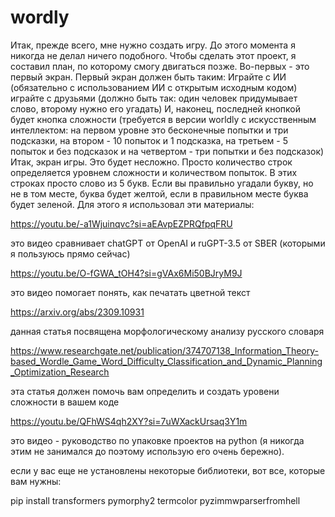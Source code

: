 # wordly
Итак, прежде всего, мне нужно создать игру.
До этого момента я никогда не делал ничего подобного.
Чтобы сделать этот проект, я составил план, по которому смогу двигаться позже.
Во-первых - это первый экран. Первый экран должен быть таким:
Играйте с ИИ (обязательно с использованием ИИ с открытым исходным кодом)
играйте с друзьями (должно быть так: один человек придумывает слово, второму нужно его угадать)
И, наконец, последней кнопкой будет кнопка сложности (требуется в версии worldly с искусственным интеллектом: на первом уровне это бесконечные попытки и три подсказки, на втором - 10 попыток и 1 подсказка, на третьем - 5 попыток и без подсказок и на четвертом - три попытки и без подсказок)
Итак, экран игры. Это будет несложно. Просто количество строк определяется уровнем сложности и количеством попыток. В этих строках просто слово из 5 букв. 
Если вы правильно угадали букву, но не в том месте, буква будет желтой, если в правильном месте буква будет зеленой.
Для этого я использовал эти материалы:

https://youtu.be/-a1Wjuinqvc?si=aEAvpEZPRQfpqFRU

это видео сравнивает chatGPT от OpenAI и ruGPT-3.5 от SBER (которыми я пользуюсь прямо сейчас)

https://youtu.be/O-fGWA_tOH4?si=gVAx6Mi50BJryM9J

это видео помогает понять, как печатать цветной текст

https://arxiv.org/abs/2309.10931

данная статья посвящена морфологическому анализу русского словаря

https://www.researchgate.net/publication/374707138_Information_Theory-based_Wordle_Game_Word_Difficulty_Classification_and_Dynamic_Planning_Optimization_Research

эта статья должен помочь вам определить и создать уровени сложности в вашем коде

https://youtu.be/QFhWS4qh2XY?si=7uWXackUrsaq3Y1m

это видео - руководство по упаковке проектов на python (я никогда этим не занимался до поэтому использую его очень бережно).


если у вас еще не установлены некоторые библиотеки, вот все, которые вам нужны:

pip install transformers pymorphy2 termcolor pyzimmwparserfromhell
